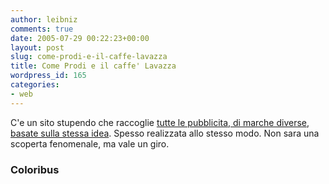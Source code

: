 ```yaml
---
author: leibniz
comments: true
date: 2005-07-29 00:22:23+00:00
layout: post
slug: come-prodi-e-il-caffe-lavazza
title: Come Prodi e il caffe' Lavazza
wordpress_id: 165
categories:
- web
---
```


C'e un sito stupendo che raccoglie [tutte le pubblicita, di marche diverse, basate sulla stessa idea](http://www.coloribus.com/). Spesso realizzata allo stesso modo. Non sara una scoperta fenomenale, ma vale un giro.  



### Coloribus
